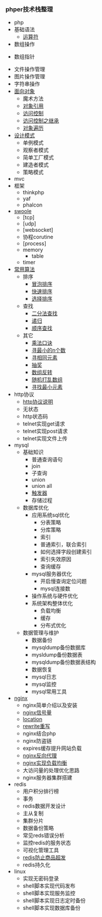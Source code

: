 ### phper技术栈整理
- php
 - 基础语法
   * [运算符](grammar.md#运算符) 
 - 数组操作
  * 数组指针
 - 文件操作管理
 - 图片操作管理
 - 字符串操作
 - [面向对象](oop.md)
   - 魔术方法 
   - [对象引用](oop.md#对象引用)
   - [访问控制](oop.md#访问控制private)
   - [访问控制之继承](oop.md#访问控制之继承)
   - [对象遍历](oop.md#对象遍历)
 - [设计模式](DesignPatterns)
   - 单例模式
   - 观察者模式
   - 简单工厂模式
   - 建造者模式
   - 策略模式
 - mvc
  - 框架
    - thinkphp
    - yaf
    - phalcon
  - [swoole](https://github.com/lisiqiong/swoole-demo)
    - [tcp]
    - [udp]
    - [websocket]
    - 协程corutine
    - [process]
    - memory
      - table
    - timer
  - [常用算法](arithmetic.md)
    * 排序
      * [冒泡排序](arithmetic.md#冒泡排序)
      * [快速排序](arithmetic.md#快速排序)
      * [选择排序](arithmetic.md#选择排序)
    * 查找
      * [二分法查找](arithmetic.md#二分法查找)
      * [递归](arithmetic.md#递归)
      * [顺序查找](arithmetic.md#顺序查找)
    * 其它
      * [乘法口诀](arithmetic.md#乘法口诀)
      * [寻最小的n个数](arithmetic.md#寻最小的n个数)
      * [寻相同元素](arithmetic.md#寻相同元素)
      * [抽奖](arithmetic.md#抽奖)
      * [数组反转](arithmetic.md#数组反转)
      * [随机打乱数组](arithmetic.md#随机打乱数组)
      * [寻找最小元素](arithmetic.md#寻找最小元素)
- http协议
  * [http协议说明](http.md#http协议说明)
  * 无状态
  * http状态码
  * telnet实现get请求
  * telnet实现post请求
  * telnet实现文件上传
- mysql
  - 基础知识    
    - 普通查询语句
    - join
    - 子查询
    - union
    - union all
    - [触发器](mysql.md#触发器)
    - 存储过程
  - 数据库优化
    - 应用系统sql优化
      - 分表策略
      - 分库策略
      - 索引
	  - 普通索引，联合索引
	  - 如何选择字段创建索引
	  - 索引失效原因 
      - 查询缓存
    - mysql服务器优化
      - 开启慢查询定位问题
      - mysql连接数
    - 操作系统与硬件优化
    - 系统架构整体优化
      - 负载均衡
      - 缓存
      - 分布式优化
  - 数据管理与维护
    - 数据备份
	- mysqldump备份数据库
	- mysldump备份数据表
	- mysqldump备份数据表结构
    - 数据恢复
    - mysql日志
    - mysql监控
    - mysql常用工具
- [nginx](nginx.md)
  - nginx简单介绍以及安装
  - [nginx信号量](nginx.md#nginx信号量)
  - [location](nginx.md#location)
  - [rewrite重写](nginx.md#rewrite重写)
  - nginx结合php
  - nginx防盗链
  - expires缓存提升网站负载
  - [nginx反向代理](nginx.md#nginx反向代理)
  - [nginx实现负载均衡](nginx.md#nginx实现负载均衡)
  - 大访问量的处理优化思路
  - nginx服务器集群搭建
- redis
  - 用户积分排行榜
  - 事务
  - redis数据开发设计
  - 主从复制
  - 集群分片
  - 数据备份策略
  - 常见reds错误分析
  - 监控redis的服务状态
  - 可视化管理工具
  - [redis防止商品超发](redis.md#redis防止商品超发) 
  - redis持久化
- linux
  * 实现无密码登录
  * shell脚本实现代码发布
  * shell脚本实现服务监控
  * shell脚本实现日志定时备份
  * shell脚本实现数据库备份

